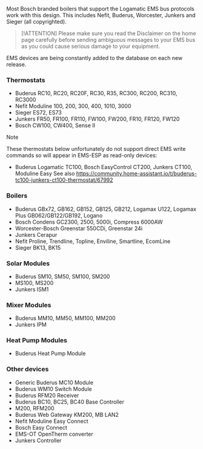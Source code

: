 Most Bosch branded boilers that support the Logamatic EMS bus protocols work with this design. This includes Nefit, Buderus, Worcester, Junkers and Sieger (all copyrighted).

> [!ATTENTION] Please make sure you read the Disclaimer on the home page carefully before sending ambiguous messages to your EMS bus as you could cause serious damage to your equipment.

EMS devices are being constantly added to the database on each new release.

### Thermostats

* Buderus RC10, RC20, RC20F, RC30, R35, RC300, RC200, RC310, RC3000
* Nefit Moduline 100, 200, 300, 400, 1010, 3000
* Sieger ES72, ES73
* Junkers FR50, FR100, FR110, FW100, FW200, FR10, FR120, FW120
* Bosch CW100, CW400, Sense II

> [!NOTE]
> These thermostats below unfortunately do not support direct EMS write commands so will appear in EMS-ESP as read-only devices:
> * Buderus Logamatic TC100, Bosch EasyControl CT200, Junkers CT100, Moduline Easy
> See also https://community.home-assistant.io/t/buderus-tc100-junkers-ct100-thermostat/67992

### Boilers

* Buderus GBx72, GB162, GB152, GB125, GB212, Logamax U122, Logamax Plus GB062/GB122/GB192, Logano
* Bosch Condens GC2300, 2500, 5000i, Compress 6000AW
* Worcester-Bosch Greenstar 550CDi, Greenstar 24i
* Junkers Cerapur
* Nefit Proline, Trendline, Topline, Enviline, Smartline, EcomLine
* Sieger BK13, BK15

### Solar Modules

* Buderus SM10, SM50, SM100, SM200
* MS100, MS200
* Junkers ISM1

### Mixer Modules

* Buderus MM10, MM50, MM100, MM200
* Junkers IPM

### Heat Pump Modules

* Buderus Heat Pump Module

### Other devices

* Generic Buderus MC10 Module
* Buderus WM10 Switch Module
* Buderus RFM20 Receiver
* Buderus BC10, BC25, BC40 Base Controller
* M200, RFM200
* Buderus Web Gateway KM200, MB LAN2
* Nefit Moduline Easy Connect
* Bosch Easy Connect
* EMS-OT OpenTherm converter
* Junkers Controller
